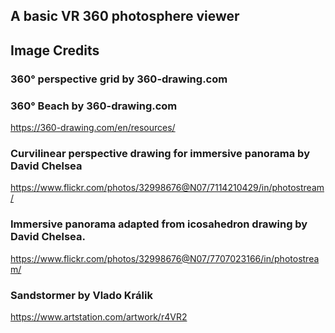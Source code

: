 ## A basic VR 360 photosphere viewer


## Image Credits

### 360° perspective grid by 360-drawing.com
### 360° Beach by 360-drawing.com
https://360-drawing.com/en/resources/

### Curvilinear perspective drawing for immersive panorama by David Chelsea
https://www.flickr.com/photos/32998676@N07/7114210429/in/photostream/

### Immersive panorama adapted from icosahedron drawing by David Chelsea.
https://www.flickr.com/photos/32998676@N07/7707023166/in/photostream/

### Sandstormer by Vlado Králik
https://www.artstation.com/artwork/r4VR2